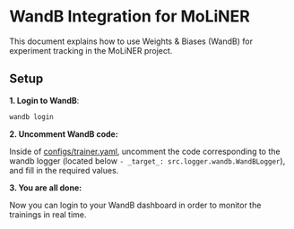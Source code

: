 # WandB Integration for MoLiNER

This document explains how to use Weights & Biases (WandB) for experiment tracking in the MoLiNER project.

## Setup

**1. Login to WandB**:

```bash
wandb login
```

**2. Uncomment WandB code:**

Inside of [configs/trainer.yaml](../configs/trainer.yaml), uncomment the code corresponding to the wandb logger (located below `- _target_: src.logger.wandb.WandBLogger`), and fill in the required values.

**3. You are all done:**

Now you can login to your WandB dashboard in order to monitor the trainings in real time.